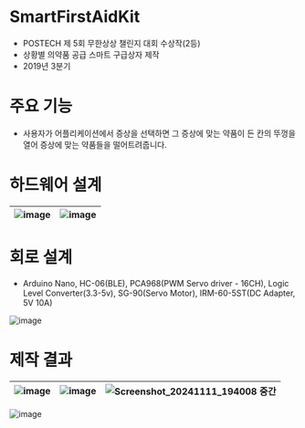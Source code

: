 # SmartFirstAidKit
- POSTECH 제 5회 무한상상 챌린지 대회 수상작(2등)
- 상황별 의약품 공급 스마트 구급상자 제작
- 2019년 3분기

# 주요 기능
- 사용자가 어플리케이션에서 증상을 선택하면 그 증상에 맞는 약품이 든 칸의 뚜껑을 열어 증상에 맞는 약품들을 떨어트려줍니다.

# 하드웨어 설계
![image](https://github.com/user-attachments/assets/228c04e4-5b1b-45dd-8e57-775466c57491)|![image](https://github.com/user-attachments/assets/a93d9864-c0ac-41ec-9ced-7fa2391389e0)
--|--

# 회로 설계
- Arduino Nano, HC-06(BLE), PCA968(PWM Servo driver - 16CH), Logic Level Converter(3.3-5v), SG-90(Servo Motor), IRM-60-5ST(DC Adapter, 5V 10A)
  
![image](https://github.com/user-attachments/assets/f2f5470e-6fd0-43e6-a31c-c98d7716a2b3)


# 제작 결과
![image](https://github.com/user-attachments/assets/a65db9ea-a510-42ea-8830-7a8074e75933)|![image](https://github.com/user-attachments/assets/6d910327-4426-4e03-bc28-d8f4d0a5c667)|![Screenshot_20241111_194008 중간](https://github.com/user-attachments/assets/5f030ff9-bca7-4da2-9894-d415928b9aa9)
--|--|--

![image](https://github.com/Neibce/SmartFirstAidKit/assets/18096595/31d52170-2846-42d5-9ee8-c0c370f0641d)

